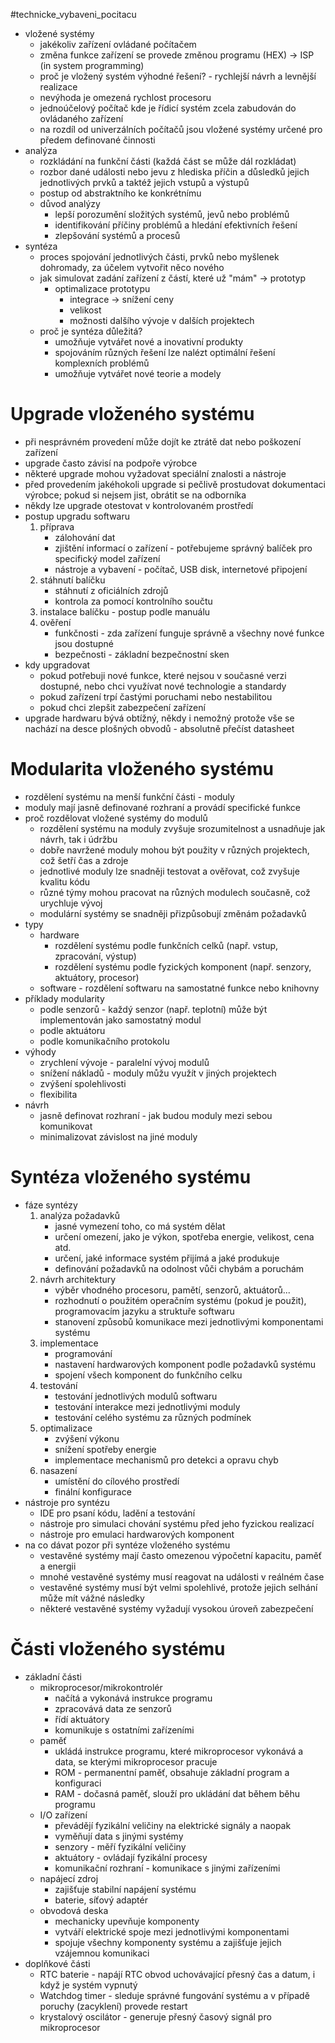 #technicke_vybaveni_pocitacu 
* vložené systémy
	* jakékoliv zařízení ovládané počítačem
	* změna funkce zařízení se provede změnou programu (HEX) → ISP (in system programming)
	* proč je vložený systém výhodné řešení? - rychlejší návrh a levnější realizace
	* nevýhoda je omezená rychlost procesoru
	* jednoúčelový počítač kde je řídicí systém zcela zabudován do ovládaného zařízení
	* na rozdíl od univerzálních počítačů jsou vložené systémy určené pro předem definované činnosti
* analýza
	* rozkládání na funkční části (každá část se může dál rozkládat)
	* rozbor dané události nebo jevu z hlediska příčin a důsledků jejich jednotlivých prvků a taktéž jejich vstupů a výstupů
	* postup od abstraktního ke konkrétnímu
	* důvod analýzy
		* lepší porozumění složitých systémů, jevů nebo problémů
		* identifikování příčiny problémů a hledání efektivních řešení
		* zlepšování systémů a procesů
* syntéza
	* proces spojování jednotlivých části, prvků nebo myšlenek dohromady, za účelem vytvořit něco nového
	* jak simulovat zadání zařízení z částí, které už "mám" → prototyp
		* optimalizace prototypu
			* integrace → snížení ceny
			* velikost
			* možnosti dalšího vývoje v dalších projektech
	* proč je syntéza důležitá?
		* umožňuje vytvářet nové a inovativní produkty
		* spojováním různých řešení lze nalézt optimální řešení komplexních problémů
		* umožňuje vytvářet nové teorie a modely
# Upgrade vloženého systému
* při nesprávném provedení může dojít ke ztrátě dat nebo poškození zařízení
* upgrade často závisí na podpoře výrobce
* některé upgrade mohou vyžadovat speciální znalosti a nástroje
* před provedením jakéhokoli upgrade si pečlivě prostudovat dokumentaci výrobce; pokud si nejsem jist, obrátit se na odborníka
* někdy lze upgrade otestovat v kontrolovaném prostředí
* postup upgradu softwaru
	1) příprava
		* zálohování dat
		* zjištění informací o zařízení - potřebujeme správný balíček pro specifický model zařízení
		* nástroje a vybavení - počítač, USB disk, internetové připojení
	2) stáhnutí balíčku
		* stáhnutí z oficiálních zdrojů
		* kontrola za pomocí kontrolního součtu
	3) instalace balíčku - postup podle manuálu
	4) ověření
		* funkčnosti - zda zařízení funguje správně a všechny nové funkce jsou dostupné
		* bezpečnosti - základní bezpečnostní sken
* kdy upgradovat
	* pokud potřebuji nové funkce, které nejsou v současné verzi dostupné, nebo chci využívat nové technologie a standardy
	* pokud zařízení trpí častými poruchami nebo nestabilitou
	* pokud chci zlepšit zabezpečení zařízení
* upgrade hardwaru bývá obtížný, někdy i nemožný protože vše se nachází na desce plošných obvodů - absolutně přečíst datasheet
# Modularita vloženého systému
* rozdělení systému na menší funkční části - moduly
* moduly mají jasně definované rozhraní a provádí specifické funkce
* proč rozdělovat vložené systémy do modulů
	* rozdělení systému na moduly zvyšuje srozumitelnost a usnadňuje jak návrh, tak i údržbu
	* dobře navržené moduly mohou být použity v různých projektech, což šetří čas a zdroje
	* jednotlivé moduly lze snadněji testovat a ověřovat, což zvyšuje kvalitu kódu
	* různé týmy mohou pracovat na různých modulech současně, což urychluje vývoj
	* modulární systémy se snadněji přizpůsobují změnám požadavků
* typy
	* hardware
		* rozdělení systému podle funkčních celků (např. vstup, zpracování, výstup)
		* rozdělení systému podle fyzických komponent (např. senzory, aktuátory, procesor)
	* software - rozdělení softwaru na samostatné funkce nebo knihovny
* příklady modularity
	* podle senzorů - každý senzor (např. teplotní) může být implementován jako samostatný modul
	* podle aktuátoru
	* podle komunikačního protokolu
* výhody
	* zrychlení vývoje - paralelní vývoj modulů
	* snížení nákladů - moduly můžu využít v jiných projektech
	* zvýšení spolehlivosti
	* flexibilita
* návrh
	* jasně definovat rozhraní - jak budou moduly mezi sebou komunikovat
	* minimalizovat závislost na jiné moduly
# Syntéza vloženého systému
* fáze syntézy
	1) analýza požadavků
		* jasné vymezení toho, co má systém dělat
		* určení omezení, jako je výkon, spotřeba energie, velikost, cena atd.
		* určení, jaké informace systém přijímá a jaké produkuje
		* definování požadavků na odolnost vůči chybám a poruchám
	2) návrh architektury
		* výběr vhodného procesoru, pamětí, senzorů, aktuátorů...
		* rozhodnutí o použitém operačním systému (pokud je použit), programovacím jazyku a struktuře softwaru
		* stanovení způsobů komunikace mezi jednotlivými komponentami systému
	3) implementace
		* programování
		* nastavení hardwarových komponent podle požadavků systému
		* spojení všech komponent do funkčního celku
	4) testování
		* testování jednotlivých modulů softwaru
		* testování interakce mezi jednotlivými moduly
		* testování celého systému za různých podmínek
	5) optimalizace
		* zvýšení výkonu
		* snížení spotřeby energie
		* implementace mechanismů pro detekci a opravu chyb
	6) nasazení
		* umístění do cílového prostředí
		* finální konfigurace
* nástroje pro syntézu
	* IDE pro psaní kódu, ladění a testování
	* nástroje pro simulaci chování systému před jeho fyzickou realizací
	* nástroje pro emulaci hardwarových komponent
* na co dávat pozor při syntéze vloženého systému
	* vestavěné systémy mají často omezenou výpočetní kapacitu, paměť a energii
	* mnohé vestavěné systémy musí reagovat na události v reálném čase
	* vestavěné systémy musí být velmi spolehlivé, protože jejich selhání může mít vážné následky
	* některé vestavěné systémy vyžadují vysokou úroveň zabezpečení
# Části vloženého systému
* základní části
	* mikroprocesor/mikrokontrolér
		* načítá a vykonává instrukce programu
		* zpracovává data ze senzorů
		* řídí aktuátory
		* komunikuje s ostatními zařízeními
	* paměť
		* ukládá instrukce programu, které mikroprocesor vykonává a data, se kterými mikroprocesor pracuje
		* ROM - permanentní paměť, obsahuje základní program a konfiguraci
		* RAM - dočasná paměť, slouží pro ukládání dat během běhu programu
	* I/O zařízení
		* převádějí fyzikální veličiny na elektrické signály a naopak
		* vyměňují data s jinými systémy
		* senzory - měří fyzikální veličiny
		* aktuátory - ovládají fyzikální procesy
		* komunikační rozhraní - komunikace s jinými zařízeními
	* napájecí zdroj
		* zajišťuje stabilní napájení systému
		* baterie, síťový adaptér
	* obvodová deska
		* mechanicky upevňuje komponenty
		* vytváří elektrické spoje mezi jednotlivými komponentami
		* spojuje všechny komponenty systému a zajišťuje jejich vzájemnou komunikaci
* doplňkové části
	* RTC baterie - napájí RTC obvod uchovávající přesný čas a datum, i když je systém vypnutý
	* Watchdog timer - sleduje správné fungování systému a v případě poruchy (zacyklení) provede restart
	* krystalový oscilátor - generuje přesný časový signál pro mikroprocesor
